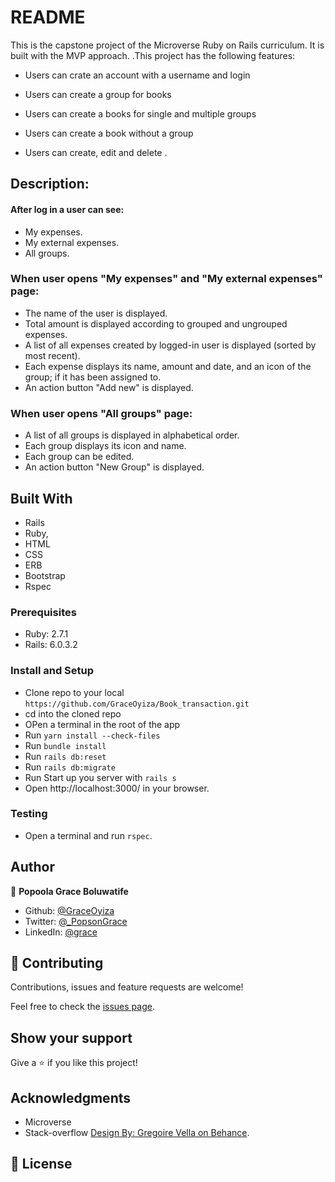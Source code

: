 # README

This is the capstone project of the Microverse Ruby on Rails curriculum. It is built with the MVP approach. .This project has the following features:

- Users can crate an account with a username and login

- Users can create a group for books

- Users can create a books for single and multiple groups

- Users can create a book without a group

- Users can create, edit and delete .

## Description:

#### After log in a user can see:

- My expenses.
- My external expenses.
- All groups.

### When user opens "My expenses" and "My external expenses" page:

- The name of the user is displayed.
- Total amount is displayed according to grouped and ungrouped expenses.
- A list of all expenses created by logged-in user is displayed (sorted by most recent).
- Each expense displays its name, amount and date, and an icon of the group; if it has been assigned to.
- An action button "Add new" is displayed.

### When user opens "All groups" page:

- A list of all groups is displayed  in alphabetical order.
- Each group displays its icon and name.
- Each group can be edited.
- An action button "New Group" is displayed.


## Built With
- Rails
- Ruby,
- HTML
- CSS
- ERB
- Bootstrap
- Rspec

### Prerequisites

- Ruby: 2.7.1 
- Rails: 6.0.3.2

### Install and Setup

- Clone repo to your local `https://github.com/GraceOyiza/Book_transaction.git`
- cd into the cloned repo
- OPen a terminal in the root of the app
- Run `yarn install --check-files`
- Run `bundle install`
- Run `rails db:reset`
- Run `rails db:migrate`
- Run Start up you server with `rails s`
- Open http://localhost:3000/ in your browser.

### Testing
- Open a terminal and run `rspec`.

## Author

👤 **Popoola Grace Boluwatife**

- Github: [@GraceOyiza](https://github.com/GraceOyiza)
- Twitter: [@_PopsonGrace](https://twitter.com/_PopsonGrace)
- LinkedIn: [@grace](https://www.linkedin.com/in/grace-popoola)

## 🤝 Contributing

Contributions, issues and feature requests are welcome!

Feel free to check the [issues page](https://github.com/GraceOyiza/Book_transaction/issues).

## Show your support

Give a ⭐️ if you like this project!

## Acknowledgments

- Microverse
- Stack-overflow
[Design By: Gregoire Vella on Behance](https://www.behance.net/gallery/19759151/Snapscan-iOs-design-and-branding?tracking_source=).

## 📝 License

